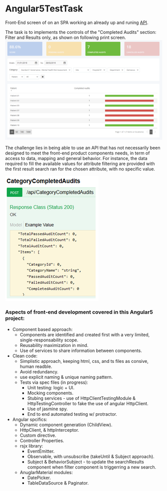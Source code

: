 # Angular5TestTask
Front-End screen of on an SPA working an already up and runing [API](https://github.com/CocotteDodue/Angular5TestTask/blob/master/contents/CompletedAuditsApiEndpoints.PNG).

The task is to implements the controls of the "Completed Audits" section: Filter and Results only, as shown on following print screen.
![alt text](https://github.com/CocotteDodue/Angular5TestTask/blob/master/contents/CompletedAudits.PNG)

The challenge lies in being able to use an API that has not necessarily been designed to meet the front-end product components needs, in term of access to data, mapping and general behavior.
For instance, the data required to fill the available values for attribute filtering are provided with the first result search ran for the chosen attribute, with no specific value.

![alt text](https://github.com/CocotteDodue/Angular5TestTask/blob/01f893b8f6e066d189710bcb9ed5cfc505d524f6/contents/CompletedAuditsCategoryResults.PNG)


### Aspects of front-end development covered in this Angular5 project:
* Component based approach:
  * Components are identified and created first with a very limited, single-responsability scope.
  * Reusability maximization in mind.
  * Use of services to share information between components.
* Clean code:
  * Simplistic approach, keeping html, css, and ts files as consive, human readble.
  * Avoid redundancy.
  * use explicit naming & unique naming pattern.
  * Tests via spec files (in progress):
    * Unit testing: logic + UI.
    * Mocking components.
    * Stubing services - use of HttpClientTestingModule & HttpTestingController to fake the use of angular HttpClient.
    * Use of jasmine spy.
    * End to end automated testing w/ protractor.
* Angular spcifics:
  * Dynamic component generation (ChildView).
  * HttpClient, & httpInterceptor.
  * Custom directive.
  * Controller Properties.
  * rsjx library:
    * EventEmitter.
    * Observable, with unsubscribe (takeUntil & Subject approach).
    * Subject & BehaviorSubject - to update the searchResults component when filter component is triggerring a new search.
  * AnuglarMaterial modules:
    * DatePicker.
    * TableDataSource & Paginator.
